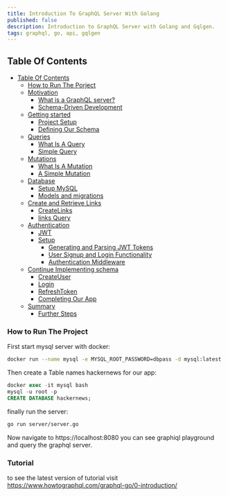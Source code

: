 ```yaml
---
title: ‌Introduction To GraphQL Server With Golang
published: false
description: Introduction to GraphQL Server with Golang and Gqlgen.
tags: graphql, go, api, gqlgen
---
```

## Table Of Contents
- [Table Of Contents](#table-of-contents)
  - [How to Run The Porject](#how-to-run-project)
  - [Motivation ](#motivation)
      - [What is a GraphQL server?](#what-is-a-graphql-server)
      - [Schema-Driven Development](#schema-driven-development)
  - [Getting started ](#getting-started)
      - [Project Setup](#project-setup)
      - [Defining Our Schema](#defining-out-schema)
  - [Queries](#queries)
      - [What Is A Query](#what-is-a-query)
      - [Simple Query](#simple-query)
  - [Mutations](#mutations)
      - [What Is A Mutation](#what-is-a-mutation)
      - [A Simple Mutation](#a-simple-mutation)
  - [Database](#database)
      - [Setup MySQL](#setup-mysql)
      - [Models and migrations](#models-and-migrations)
  - [Create and Retrieve Links](#create-and-retrieve-links)
      - [CreateLinks](#createlinks)
      - [links Query](#links-query)
  - [Authentication](#authentication)
      - [JWT](#jwt)
      - [Setup](#setup)
        - [Generating and Parsing JWT Tokens](#generating-and-parsing-jwt-tokens)
        - [User Signup and Login Functionality](#user-signup-and-login-functionality)
        - [Authentication Middleware](#authentication-middleware)
  - [Continue Implementing schema](#continue-implementing-schema)
    - [CreateUser](#createuser)
    - [Login](#login)
	- [RefreshToken](#refresh-token)
    - [Completing Our App](#completing-our-app)
  - [Summary](#summary)
    - [Further Steps](#further-steps)
  
  
### How to Run The Project <a name="how-to-run-project"></a>
First start mysql server with docker:
```bash
docker run --name mysql -e MYSQL_ROOT_PASSWORD=dbpass -d mysql:latest
```
Then create a Table names hackernews for our app:
```sql
docker exec -it mysql bash
mysql -u root -p
CREATE DATABASE hackernews;
```
finally run the server: 
```bash
go run server/server.go
```
Now navigate to https://localhost:8080 you can see graphiql playground and query the graphql server.


### Tutorial
to see the latest version of tutorial visit https://www.howtographql.com/graphql-go/0-introduction/
